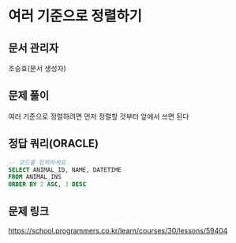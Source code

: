 # 여러 기준으로 정렬하기
## 문서 관리자
조승효(문서 생성자)
## 문제 풀이
여러 기준으로 정렬하려면 먼저 정렬할 것부터 앞에서 쓰면 된다
## 정답 쿼리(ORACLE)
``` sql
-- 코드를 입력하세요
SELECT ANIMAL_ID, NAME, DATETIME
FROM ANIMAL_INS
ORDER BY 2 ASC, 3 DESC
```
## 문제 링크
https://school.programmers.co.kr/learn/courses/30/lessons/59404